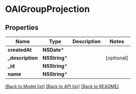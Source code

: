 # OAIGroupProjection

## Properties
Name | Type | Description | Notes
------------ | ------------- | ------------- | -------------
**createdAt** | **NSDate*** |  | 
**_description** | **NSString*** |  | [optional] 
**_id** | **NSString*** |  | 
**name** | **NSString*** |  | 

[[Back to Model list]](../README#documentation-for-models) [[Back to API list]](../README#documentation-for-api-endpoints) [[Back to README]](../README)


